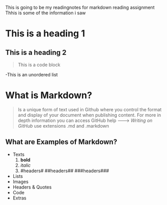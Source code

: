 This is going to be my readingnotes for markdown reading assignment 
Thhis is some of the information i saw
# This is a heading 1
## This is a heading 2

>This is a code block

-This is an unordered list
# What is Markdown?
  > Is a unique form of text used in Github where
  > you control the format and display of your document when publishing content.
  > For more in depth information you can access GitHub help ---> *Writing on GitHub* 
  > use extensions .md and .markdown 

## What are Examples of Markdown?
  - Texts
    1. **bold**
    2. *italic*
    3. #headers# ##headers## ###headers###
  - Lists
  - Images
  - Headers & Quotes
  - Code 
  - Extras
  
